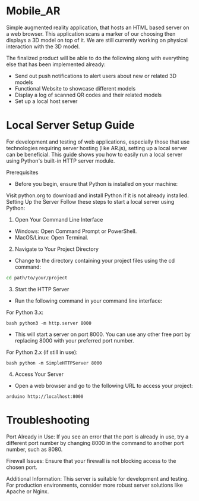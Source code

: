 # Mobile_AR

Simple augmented reality application, that hosts an HTML based server on a web browser. This application scans a marker of our choosing then displays a 3D model on top of it. We are still currently working on physical interaction with the 3D model. 

The finalized product will be able to do the following along with everything else that has been implemented already:
* Send out push notifications to alert users about new or related 3D models
* Functional Website to showcase different models
* Display a log of scanned QR codes and their related models
* Set up a local host server

# Local Server Setup Guide
For development and testing of web applications, especially those that use technologies requiring server hosting (like AR.js), setting up a local server can be beneficial. This guide shows you how to easily run a local server using Python's built-in HTTP server module.

Prerequisites
* Before you begin, ensure that Python is installed on your machine:

Visit python.org to download and install Python if it is not already installed.
Setting Up the Server
Follow these steps to start a local server using Python:

1. Open Your Command Line Interface
* Windows: Open Command Prompt or PowerShell.
* MacOS/Linux: Open Terminal.
2. Navigate to Your Project Directory
* Change to the directory containing your project files using the cd command:

```bash
cd path/to/your/project
```
3. Start the HTTP Server
* Run the following command in your command line interface:

For Python 3.x:

```
bash python3 -m http.server 8000
```

* This will start a server on port 8000. You can use any other free port by replacing 8000 with your preferred port number.

For Python 2.x (if still in use):

```
bash python -m SimpleHTTPServer 8000
```

4. Access Your Server
* Open a web browser and go to the following URL to access your project:

```
arduino http://localhost:8000
```
# Troubleshooting
Port Already in Use:
If you see an error that the port is already in use, try a different port number by changing 8000 in the command to another port number, such as 8080.

Firewall Issues:
Ensure that your firewall is not blocking access to the chosen port.

Additional Information:
This server is suitable for development and testing. For production environments, consider more robust server solutions like Apache or Nginx.

